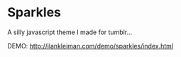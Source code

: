 # Sparkles
A silly javascript theme I made for tumblr...

DEMO: http://ilankleiman.com/demo/sparkles/index.html
